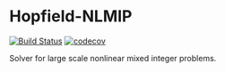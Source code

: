 # Hopfield-NLMIP

[![Build Status](https://travis-ci.com/mathildebadoual/Hopfield-NLMIP.svg?token=sSNFwE8cjSB4sGxziMoY&branch=master)](https://travis-ci.org/mathildebadoual/Hopfield-NLMIP)  [![codecov](https://codecov.io/gh/mathildebadoual/Hopfield-NLMIP/branch/master/graph/badge.svg?token=3MLHTsxbVh)](https://codecov.io/gh/mathildebadoual/Hopfield-NLMIP)

Solver for large scale nonlinear mixed integer problems.
